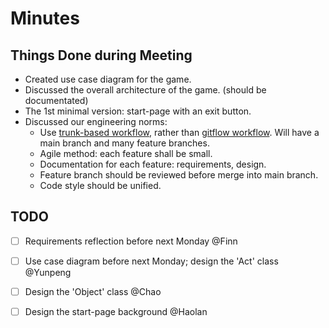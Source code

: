 # Minutes

## Things Done during Meeting

- Created use case diagram for the game.
- Discussed the overall architecture of the game. (should be documentated)
- The 1st minimal version: start-page with an exit button.
- Discussed our engineering norms:
  - Use [trunk-based workflow](https://www.atlassian.com/continuous-delivery/continuous-integration/trunk-based-development),
  rather than [gitflow workflow](https://www.atlassian.com/git/tutorials/comparing-workflows/gitflow-workflow).
  Will have a main branch and many feature branches.
  - Agile method: each feature shall be small.
  - Documentation for each feature: requirements, design.
  - Feature branch should be reviewed before merge into main branch.
  - Code style should be unified.

## TODO

- [ ] Requirements reflection before next Monday @Finn
- [ ] Use case diagram before next Monday; design the 'Act' class @Yunpeng
- [ ] Design the 'Object' class @Chao
- [ ] Design the start-page background @Haolan

